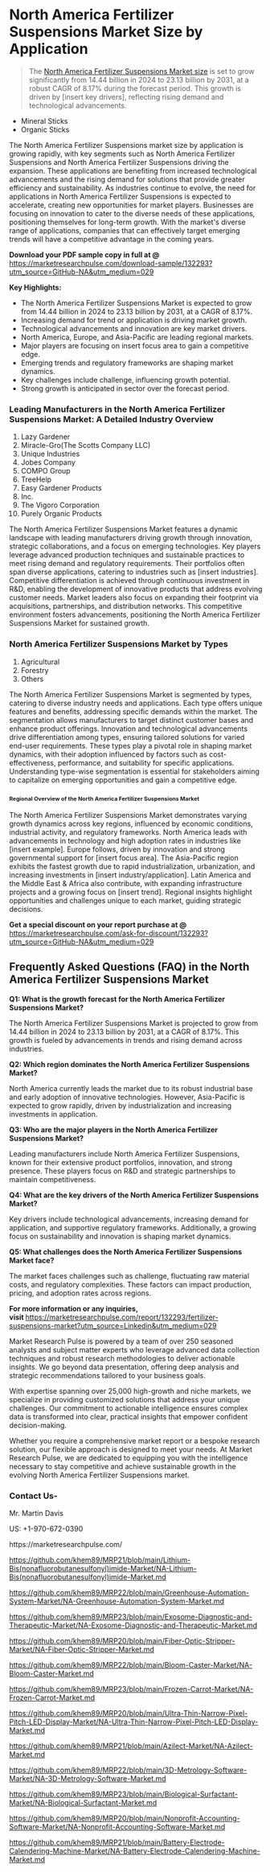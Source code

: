 <h1>North America Fertilizer Suspensions Market&nbsp;Size by Application</h1><blockquote><p>The <a href="https://marketresearchpulse.com/download-sample/132293?utm_source=GitHub-NA&amp;utm_medium=029">North America Fertilizer Suspensions Market size</a> is set to grow significantly from 14.44 billion in 2024 to 23.13 billion by 2031, at a robust CAGR of 8.17% during the forecast period. This growth is driven by [insert key drivers], reflecting rising demand and technological advancements.</p></blockquote><ul><li>Mineral Sticks<li> Organic Sticks</li></ul><p>The North America Fertilizer Suspensions market size by application is growing rapidly, with key segments such as North America Fertilizer Suspensions and North America Fertilizer Suspensions driving the expansion. These applications are benefiting from increased technological advancements and the rising demand for solutions that provide greater efficiency and sustainability. As industries continue to evolve, the need for applications in North America Fertilizer Suspensions is expected to accelerate, creating new opportunities for market players. Businesses are focusing on innovation to cater to the diverse needs of these applications, positioning themselves for long-term growth. With the market's diverse range of applications, companies that can effectively target emerging trends will have a competitive advantage in the coming years.</p><p><strong>Download your PDF sample copy in full at @ </strong><a href="https://marketresearchpulse.com/download-sample/132293?utm_source=GitHub-NA&amp;utm_medium=029">https://marketresearchpulse.com/download-sample/132293?utm_source=GitHub-NA&amp;utm_medium=029</a></p><p><strong>Key Highlights: </strong></p><ul><li>The North America Fertilizer Suspensions Market is expected to grow from 14.44 billion in 2024 to 23.13 billion by 2031, at a CAGR of 8.17%.</li><li>Increasing demand for trend or application is driving market growth.</li><li>Technological advancements and innovation are key market drivers.</li><li>North America, Europe, and Asia-Pacific are leading regional markets.</li><li>Major players are focusing on insert focus area to gain a competitive edge.</li><li>Emerging trends and regulatory frameworks are shaping market dynamics.</li><li>Key challenges include challenge, influencing growth potential.</li><li>Strong growth is anticipated in sector over the forecast period.</li></ul><h3>Leading Manufacturers in the North America Fertilizer Suspensions Market: A Detailed Industry Overview</h3><ol><li>Lazy Gardener</li><li>Miracle-Gro(The Scotts Company LLC)</li><li>Unique Industries</li><li>Jobes Company</li><li>COMPO Group</li><li>TreeHelp</li><li>Easy Gardener Products</li><li>Inc.</li><li>The Vigoro Corporation</li><li>Purely Organic Products</li></ol><div class="flex max-w-full flex-col flex-grow"><div class="min-h-8 text-message flex w-full flex-col items-end gap-2 whitespace-normal break-words [.text-message+&amp;]:mt-5" dir="auto" data-message-author-role="assistant" data-message-id="fd8432e4-4910-450d-b182-61b7bfb0a01f" data-message-model-slug="gpt-4o"><div class="flex w-full flex-col gap-1 empty:hidden first:pt-[3px]"><div class="markdown prose w-full break-words dark:prose-invert light"><p>The North America Fertilizer Suspensions Market features a dynamic landscape with leading manufacturers driving growth through innovation, strategic collaborations, and a focus on emerging technologies. Key players leverage advanced production techniques and sustainable practices to meet rising demand and regulatory requirements. Their portfolios often span diverse applications, catering to industries such as [insert industries]. Competitive differentiation is achieved through continuous investment in R&amp;D, enabling the development of innovative products that address evolving customer needs. Market leaders also focus on expanding their footprint via acquisitions, partnerships, and distribution networks. This competitive environment fosters advancements, positioning the North America Fertilizer Suspensions Market for sustained growth.</p></div></div></div></div><h3>North America Fertilizer Suspensions Market by Types</h3><ol><li>Agricultural<li> Forestry<li> Others</li></ol><div class="flex max-w-full flex-col flex-grow"><div class="min-h-8 text-message flex w-full flex-col items-end gap-2 whitespace-normal break-words [.text-message+&amp;]:mt-5" dir="auto" data-message-author-role="assistant" data-message-id="084470be-0bb7-4664-bddf-5156b4f41249" data-message-model-slug="gpt-4o-mini"><div class="flex w-full flex-col gap-1 empty:hidden first:pt-[3px]"><div class="markdown prose w-full break-words dark:prose-invert light"><p>The North America Fertilizer Suspensions Market is segmented by types, catering to diverse industry needs and applications. Each type offers unique features and benefits, addressing specific demands within the market. The segmentation allows manufacturers to target distinct customer bases and enhance product offerings. Innovation and technological advancements drive differentiation among types, ensuring tailored solutions for varied end-user requirements. These types play a pivotal role in shaping market dynamics, with their adoption influenced by factors such as cost-effectiveness, performance, and suitability for specific applications. Understanding type-wise segmentation is essential for stakeholders aiming to capitalize on emerging opportunities and gain a competitive edge.</p></div></div></div></div><h3><span style="font-size: 11px;">Regional Overview of the North America Fertilizer Suspensions Market</span></h3><div class="flex max-w-full flex-col flex-grow"><div class="min-h-8 text-message flex w-full flex-col items-end gap-2 whitespace-normal break-words [.text-message+&amp;]:mt-5" dir="auto" data-message-author-role="assistant" data-message-id="e9038762-ce64-4e30-91c9-9bd413514231" data-message-model-slug="gpt-4o-mini"><div class="flex w-full flex-col gap-1 empty:hidden first:pt-[3px]"><div class="markdown prose w-full break-words dark:prose-invert light"><p>The North America Fertilizer Suspensions Market demonstrates varying growth dynamics across key regions, influenced by economic conditions, industrial activity, and regulatory frameworks. North America leads with advancements in technology and high adoption rates in industries like [insert example]. Europe follows, driven by innovation and strong governmental support for [insert focus area]. The Asia-Pacific region exhibits the fastest growth due to rapid industrialization, urbanization, and increasing investments in [insert industry/application]. Latin America and the Middle East &amp; Africa also contribute, with expanding infrastructure projects and a growing focus on [insert trend]. Regional insights highlight opportunities and challenges unique to each market, guiding strategic decisions.</p></div></div></div></div><p><strong>Get a special discount on your report purchase at @ </strong><a href="https://marketresearchpulse.com/ask-for-discount/132293?utm_source=GitHub-NA&amp;utm_medium=029">https://marketresearchpulse.com/ask-for-discount/132293?utm_source=GitHub-NA&amp;utm_medium=029</a></p><h2>Frequently Asked Questions (FAQ) in the North America Fertilizer Suspensions Market</h2><p><strong>Q1: What is the growth forecast for the North America Fertilizer Suspensions Market?</strong></p><p>The North America Fertilizer Suspensions Market is projected to grow from 14.44 billion in 2024 to 23.13 billion by 2031, at a CAGR of 8.17%. This growth is fueled by advancements in trends and rising demand across industries.</p><p><strong>Q2: Which region dominates the North America Fertilizer Suspensions Market?</strong></p><p>North America currently leads the market due to its robust industrial base and early adoption of innovative technologies. However, Asia-Pacific is expected to grow rapidly, driven by industrialization and increasing investments in application.</p><p><strong>Q3: Who are the major players in the North America Fertilizer Suspensions Market?</strong></p><p>Leading manufacturers include North America Fertilizer Suspensions, known for their extensive product portfolios, innovation, and strong presence. These players focus on R&amp;D and strategic partnerships to maintain competitiveness.</p><p><strong>Q4: What are the key drivers of the North America Fertilizer Suspensions Market?</strong></p><p>Key drivers include technological advancements, increasing demand for application, and supportive regulatory frameworks. Additionally, a growing focus on sustainability and innovation is shaping market dynamics.</p><p><strong>Q5: What challenges does the North America Fertilizer Suspensions Market face?</strong></p><p>The market faces challenges such as challenge, fluctuating raw material costs, and regulatory complexities. These factors can impact production, pricing, and adoption rates across regions.</p><p><strong>For more information or any inquiries, visit&nbsp;</strong><a href="https://marketresearchpulse.com/report/132293/fertilizer-suspensions-market?utm_source=Linkedin&utm_medium=029">https://marketresearchpulse.com/report/132293/fertilizer-suspensions-market?utm_source=Linkedin&utm_medium=029</a></p><p>Market Research Pulse is powered by a team of over 250 seasoned analysts and subject matter experts who leverage advanced data collection techniques and robust research methodologies to deliver actionable insights. We go beyond data presentation, offering deep analysis and strategic recommendations tailored to your business goals.</p><p>With expertise spanning over 25,000 high-growth and niche markets, we specialize in providing customized solutions that address your unique challenges. Our commitment to actionable intelligence ensures complex data is transformed into clear, practical insights that empower confident decision-making.</p><p>Whether you require a comprehensive market report or a bespoke research solution, our flexible approach is designed to meet your needs. At Market Research Pulse, we are dedicated to equipping you with the intelligence necessary to stay competitive and achieve sustainable growth in the evolving North America Fertilizer Suspensions market.</p><h3><strong>Contact Us-</strong></h3><p>Mr. Martin Davis</p><p>US: +1-970-672-0390</p><p>https://marketresearchpulse.com/</p><p><a href="https://github.com/khem89/MRP21/blob/main/Lithium-Bis(nonafluorobutanesulfonyl)imide-Market/NA-Lithium-Bis(nonafluorobutanesulfonyl)imide-Market.md">https://github.com/khem89/MRP21/blob/main/Lithium-Bis(nonafluorobutanesulfonyl)imide-Market/NA-Lithium-Bis(nonafluorobutanesulfonyl)imide-Market.md</a></p><p><a href="https://github.com/khem89/MRP22/blob/main/Greenhouse-Automation-System-Market/NA-Greenhouse-Automation-System-Market.md">https://github.com/khem89/MRP22/blob/main/Greenhouse-Automation-System-Market/NA-Greenhouse-Automation-System-Market.md</a></p><p><a href="https://github.com/khem89/MRP23/blob/main/Exosome-Diagnostic-and-Therapeutic-Market/NA-Exosome-Diagnostic-and-Therapeutic-Market.md">https://github.com/khem89/MRP23/blob/main/Exosome-Diagnostic-and-Therapeutic-Market/NA-Exosome-Diagnostic-and-Therapeutic-Market.md</a></p><p><a href="https://github.com/khem89/MRP20/blob/main/Fiber-Optic-Stripper-Market/NA-Fiber-Optic-Stripper-Market.md">https://github.com/khem89/MRP20/blob/main/Fiber-Optic-Stripper-Market/NA-Fiber-Optic-Stripper-Market.md</a></p><p><a href="https://github.com/khem89/MRP22/blob/main/Bloom-Caster-Market/NA-Bloom-Caster-Market.md">https://github.com/khem89/MRP22/blob/main/Bloom-Caster-Market/NA-Bloom-Caster-Market.md</a></p><p><a href="https://github.com/khem89/MRP23/blob/main/Frozen-Carrot-Market/NA-Frozen-Carrot-Market.md">https://github.com/khem89/MRP23/blob/main/Frozen-Carrot-Market/NA-Frozen-Carrot-Market.md</a></p><p><a href="https://github.com/khem89/MRP20/blob/main/Ultra-Thin-Narrow-Pixel-Pitch-LED-Display-Market/NA-Ultra-Thin-Narrow-Pixel-Pitch-LED-Display-Market.md">https://github.com/khem89/MRP20/blob/main/Ultra-Thin-Narrow-Pixel-Pitch-LED-Display-Market/NA-Ultra-Thin-Narrow-Pixel-Pitch-LED-Display-Market.md</a></p><p><a href="https://github.com/khem89/MRP21/blob/main/Azilect-Market/NA-Azilect-Market.md">https://github.com/khem89/MRP21/blob/main/Azilect-Market/NA-Azilect-Market.md</a></p><p><a href="https://github.com/khem89/MRP22/blob/main/3D-Metrology-Software-Market/NA-3D-Metrology-Software-Market.md">https://github.com/khem89/MRP22/blob/main/3D-Metrology-Software-Market/NA-3D-Metrology-Software-Market.md</a></p><p><a href="https://github.com/khem89/MRP23/blob/main/Biological-Surfactant-Market/NA-Biological-Surfactant-Market.md">https://github.com/khem89/MRP23/blob/main/Biological-Surfactant-Market/NA-Biological-Surfactant-Market.md</a></p><p><a href="https://github.com/khem89/MRP20/blob/main/Nonprofit-Accounting-Software-Market/NA-Nonprofit-Accounting-Software-Market.md">https://github.com/khem89/MRP20/blob/main/Nonprofit-Accounting-Software-Market/NA-Nonprofit-Accounting-Software-Market.md</a></p><p><a href="https://github.com/khem89/MRP21/blob/main/Battery-Electrode-Calendering-Machine-Market/NA-Battery-Electrode-Calendering-Machine-Market.md">https://github.com/khem89/MRP21/blob/main/Battery-Electrode-Calendering-Machine-Market/NA-Battery-Electrode-Calendering-Machine-Market.md</a></p>
